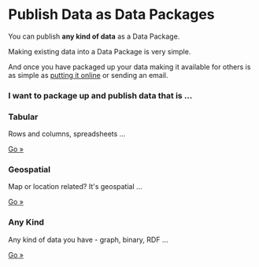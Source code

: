 # Publish Data as Data Packages

You can publish **any kind of data** as a Data Package.

Making existing data into a Data Package is very simple.

And once you have packaged up your data making it available for others is as
simple as [putting it online][online] or sending an email.

[online]: /docs/data-packages/publish-online/

### I want to package up and publish data that is &hellip;

<div class="row">
  <div class="col-md-4">
    <div class="well">
      <h3>
        Tabular
      </h3>
      <p>Rows and columns, spreadsheets &hellip;</p>
      <a href="/doc/publish-tabular" class="btn btn-primary btn-large">
        Go &raquo;
      </a>
    </div>
  </div>
  <div class="col-md-4">
    <div class="well">
      <h3>
        Geospatial
      </h3>
      <p>Map or location related? It's geospatial &hellip;</p>
      <a href="/doc/publish-geo" class="btn btn-primary btn-large">
        Go &raquo;
      </a>
    </div>
  </div>
  <div class="col-md-4">
    <div class="well">
      <h3>
        Any Kind
      </h3>
      <p>Any kind of data you have - graph, binary, RDF &hellip;</p>
      <a href="/doc/publish-any" class="btn btn-primary btn-large">
        Go &raquo;
      </a>
    </div>
  </div>
</div>
